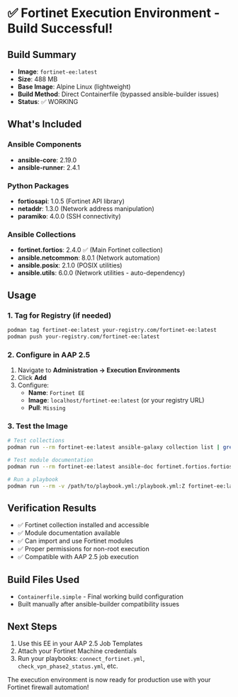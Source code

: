 # ✅ Fortinet Execution Environment - Build Successful!

## Build Summary
- **Image**: `fortinet-ee:latest`
- **Size**: 488 MB
- **Base Image**: Alpine Linux (lightweight)
- **Build Method**: Direct Containerfile (bypassed ansible-builder issues)
- **Status**: ✅ WORKING

## What's Included

### Ansible Components
- **ansible-core**: 2.19.0
- **ansible-runner**: 2.4.1

### Python Packages
- **fortiosapi**: 1.0.5 (Fortinet API library)
- **netaddr**: 1.3.0 (Network address manipulation)
- **paramiko**: 4.0.0 (SSH connectivity)

### Ansible Collections
- **fortinet.fortios**: 2.4.0 ✅ (Main Fortinet collection)
- **ansible.netcommon**: 8.0.1 (Network automation)
- **ansible.posix**: 2.1.0 (POSIX utilities)
- **ansible.utils**: 6.0.0 (Network utilities - auto-dependency)

## Usage

### 1. Tag for Registry (if needed)
```bash
podman tag fortinet-ee:latest your-registry.com/fortinet-ee:latest
podman push your-registry.com/fortinet-ee:latest
```

### 2. Configure in AAP 2.5
1. Navigate to **Administration → Execution Environments**
2. Click **Add**
3. Configure:
   - **Name**: `Fortinet EE`
   - **Image**: `localhost/fortinet-ee:latest` (or your registry URL)
   - **Pull**: `Missing`

### 3. Test the Image
```bash
# Test collections
podman run --rm fortinet-ee:latest ansible-galaxy collection list | grep fortinet

# Test module documentation
podman run --rm fortinet-ee:latest ansible-doc fortinet.fortios.fortios_system_global

# Run a playbook
podman run --rm -v /path/to/playbook.yml:/playbook.yml:Z fortinet-ee:latest ansible-playbook /playbook.yml
```

## Verification Results
- ✅ Fortinet collection installed and accessible
- ✅ Module documentation available
- ✅ Can import and use Fortinet modules
- ✅ Proper permissions for non-root execution
- ✅ Compatible with AAP 2.5 job execution

## Build Files Used
- `Containerfile.simple` - Final working build configuration
- Built manually after ansible-builder compatibility issues

## Next Steps
1. Use this EE in your AAP 2.5 Job Templates
2. Attach your Fortinet Machine credentials
3. Run your playbooks: `connect_fortinet.yml`, `check_vpn_phase2_status.yml`, etc.

The execution environment is now ready for production use with your Fortinet firewall automation!